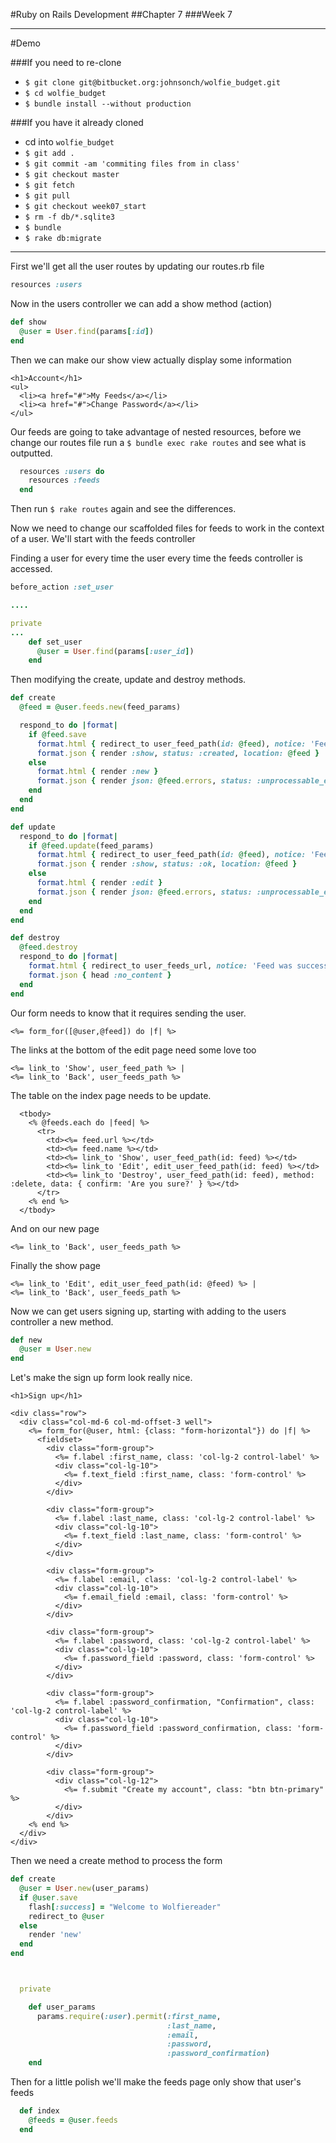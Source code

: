 #Ruby on Rails Development
##Chapter 7
###Week 7

---
#Demo

###If you need to re-clone
* ```$ git clone git@bitbucket.org:johnsonch/wolfie_budget.git```
* ```$ cd wolfie_budget```
* ```$ bundle install --without production```

###If you have it already cloned
* cd into ```wolfie_budget```
* ```$ git add . ```
* ```$ git commit -am 'commiting files from in class'```
* ```$ git checkout master```
* ```$ git fetch```
* ```$ git pull ```
* ```$ git checkout week07_start```
* ```$ rm -f db/*.sqlite3```
* ```$ bundle```
* ```$ rake db:migrate```

---

First we'll get all the user routes by updating our routes.rb file
```ruby
resources :users
```

Now in the users controller we can add a show method (action)

```ruby
def show
  @user = User.find(params[:id])
end
```

Then we can make our show view actually display some information

```erb
<h1>Account</h1>
<ul>
  <li><a href="#">My Feeds</a></li>
  <li><a href="#">Change Password</a></li>
</ul>
```

Our feeds are going to take advantage of nested resources, before we change our
routes file run a ```$ bundle exec rake routes``` and see what is outputted.

```ruby
  resources :users do
    resources :feeds
  end
```
Then run ```$ rake routes``` again and see the differences.

Now we need to change our scaffolded files for feeds to work in the context of a
user.  We'll start with the feeds controller

Finding a user for every time the user every time the feeds controller is accessed.

```ruby
before_action :set_user

....

private
...
    def set_user
      @user = User.find(params[:user_id])
    end
```

Then modifying the create, update and destroy methods.

```ruby
def create
  @feed = @user.feeds.new(feed_params)

  respond_to do |format|
    if @feed.save
      format.html { redirect_to user_feed_path(id: @feed), notice: 'Feed was successfully created.' }
      format.json { render :show, status: :created, location: @feed }
    else
      format.html { render :new }
      format.json { render json: @feed.errors, status: :unprocessable_entity }
    end
  end
end

def update
  respond_to do |format|
    if @feed.update(feed_params)
      format.html { redirect_to user_feed_path(id: @feed), notice: 'Feed was successfully updated.' }
      format.json { render :show, status: :ok, location: @feed }
    else
      format.html { render :edit }
      format.json { render json: @feed.errors, status: :unprocessable_entity }
    end
  end
end

def destroy
  @feed.destroy
  respond_to do |format|
    format.html { redirect_to user_feeds_url, notice: 'Feed was successfully destroyed.' }
    format.json { head :no_content }
  end
end
```

Our form needs to know that it requires sending the user.

```erb
<%= form_for([@user,@feed]) do |f| %>
```

The links at the bottom of the edit page need some love too

```erb
<%= link_to 'Show', user_feed_path %> |
<%= link_to 'Back', user_feeds_path %>
```

The table on the index page needs to be update.

```erb
  <tbody>
    <% @feeds.each do |feed| %>
      <tr>
        <td><%= feed.url %></td>
        <td><%= feed.name %></td>
        <td><%= link_to 'Show', user_feed_path(id: feed) %></td>
        <td><%= link_to 'Edit', edit_user_feed_path(id: feed) %></td>
        <td><%= link_to 'Destroy', user_feed_path(id: feed), method: :delete, data: { confirm: 'Are you sure?' } %></td>
      </tr>
    <% end %>
  </tbody>
```

And on our new page

```erb
<%= link_to 'Back', user_feeds_path %>
```

Finally the show page

```erb
<%= link_to 'Edit', edit_user_feed_path(id: @feed) %> |
<%= link_to 'Back', user_feeds_path %>
```

Now we can get users signing up, starting with adding to the users controller a new method.

```ruby
def new
  @user = User.new
end
```

Let's make the sign up form look really nice.

```erb
<h1>Sign up</h1>

<div class="row">
  <div class="col-md-6 col-md-offset-3 well">
    <%= form_for(@user, html: {class: "form-horizontal"}) do |f| %>
      <fieldset>
        <div class="form-group">
          <%= f.label :first_name, class: 'col-lg-2 control-label' %>
          <div class="col-lg-10">
            <%= f.text_field :first_name, class: 'form-control' %>
          </div>
        </div>

        <div class="form-group">
          <%= f.label :last_name, class: 'col-lg-2 control-label' %>
          <div class="col-lg-10">
            <%= f.text_field :last_name, class: 'form-control' %>
          </div>
        </div>

        <div class="form-group">
          <%= f.label :email, class: 'col-lg-2 control-label' %>
          <div class="col-lg-10">
            <%= f.email_field :email, class: 'form-control' %>
          </div>
        </div>

        <div class="form-group">
          <%= f.label :password, class: 'col-lg-2 control-label' %>
          <div class="col-lg-10">
            <%= f.password_field :password, class: 'form-control' %>
          </div>
        </div>

        <div class="form-group">
          <%= f.label :password_confirmation, "Confirmation", class: 'col-lg-2 control-label' %>
          <div class="col-lg-10">
            <%= f.password_field :password_confirmation, class: 'form-control' %>
          </div>
        </div>

        <div class="form-group">
          <div class="col-lg-12">
            <%= f.submit "Create my account", class: "btn btn-primary" %>
          </div>
        </div>
    <% end %>
  </div>
</div>
```

Then we need a create method to process the form

```ruby
def create
  @user = User.new(user_params)
  if @user.save
    flash[:success] = "Welcome to Wolfiereader"
    redirect_to @user
  else
    render 'new'
  end
end



  private

    def user_params
      params.require(:user).permit(:first_name,
                                   :last_name,
                                   :email,
                                   :password,
                                   :password_confirmation)
    end
```

Then for a little polish we'll make the feeds page only show that user's feeds

```ruby
  def index
    @feeds = @user.feeds
  end
```
